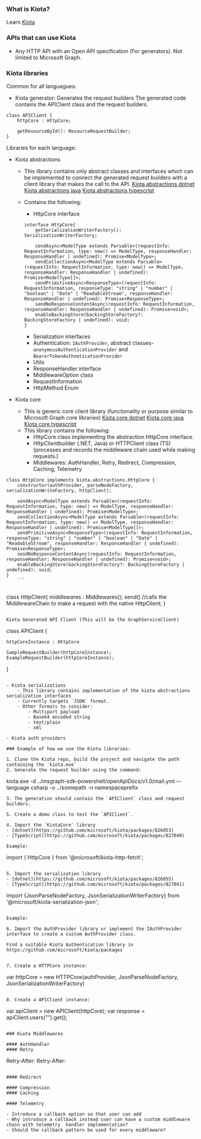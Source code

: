 ### What is Kiota? 
Learn [Kiota](https://github.com/microsoft/kiota#readme)

### APIs that can use Kiota 
- Any HTTP API with an Open API specification (For generators). Not limited to Microsoft Graph.

### Kiota libraries

Common for all languagues:
- Kiota generator: Generates the request builders
The generated code contains the APIClient class and the request builders. 

```
class APIClient {
    httpCore : HttpCore;

    getResourceById(): ResourceRequestBuilder;
}
```

Libraries for each language:

- Kiota abstractions
    - This library contains only abstract classes and interfaces which can be implemented to connect the generated request builders with a client library that makes the call to the API.
    [Kiota abstractions dotnet](https://github.com/microsoft/kiota/tree/main/abstractions/dotnet)
    [Kiota abstractions java](https://github.com/microsoft/kiota/tree/main/abstractions/java)
    [Kiota abstractions typescript](https://github.com/microsoft/kiota/tree/main/abstractions/typescript)

    - Contains the following:
        - HttpCore interface

        ```
        interface HttpCore{
            getSerializationWriterFactory(): SerializationWriterFactory;
   
            sendAsync<ModelType extends Parsable>(requestInfo: RequestInformation, type: new() => ModelType, responseHandler: ResponseHandler | undefined): Promise<ModelType>;
            sendCollectionAsync<ModelType extends Parsable>(requestInfo: RequestInformation, type: new() => ModelType, responseHandler: ResponseHandler | undefined): Promise<ModelType[]>;
            sendPrimitiveAsync<ResponseType>(requestInfo: RequestInformation, responseType: "string" | "number" | "boolean" | "Date" | "ReadableStream", responseHandler: ResponseHandler | undefined): Promise<ResponseType>;
            sendNoResponseContentAsync(requestInfo: RequestInformation, responseHandler: ResponseHandler | undefined): Promise<void>;
            enableBackingStore(backingStoreFactory?: BackingStoreFactory | undefined): void;
        }
        ````
        - Serialization interfaces
        - Authentication: `IAuthProvider`, abstract classes- `anonymousAuthenticationProvider` and `BearerTokenAuthneticationProvider`
        - Utils
        - ResponseHandler interface
        - MiddlewareOption class
        - RequestInformation
        - HttpMethod Enum

- Kiota core
    - This is generic core client library (functionality or purpose similar to Microsoft Graph core libraries)
    [Kiota core dotnet](https://github.com/microsoft/kiota/tree/main/http/dotnet/httpclient)
    [Kiota core java](https://github.com/microsoft/kiota/tree/main/http/java/okhttp)
    [Kiota core typescript](https://github.com/microsoft/kiota/tree/main/http/typescript/fetch)
    - This library contains the following:
        -  HttpCore class implementing the abstraction HttpCore interface.
        -  HttpClientbuilder (.NET, Java) or HTTPClient class (TS) (processes and records the middleware chain used while making requests.)
        -  Middlewares: AuthHandler, Retry, Redirect, Compression, Caching, Telemetry
    
```
class HttpCore implements kiota.abstractions.HttpCore {
    constructor(authProvider, parseNodeFactory, serializationWriteFactory, httpClient);

    sendAsync<ModelType extends Parsable>(requestInfo: RequestInformation, type: new() => ModelType, responseHandler: ResponseHandler | undefined): Promise<ModelType>;
    sendCollectionAsync<ModelType extends Parsable>(requestInfo: RequestInformation, type: new() => ModelType, responseHandler: ResponseHandler | undefined): Promise<ModelType[]>;
    sendPrimitiveAsync<ResponseType>(requestInfo: RequestInformation, responseType: "string" | "number" | "boolean" | "Date" | "ReadableStream", responseHandler: ResponseHandler | undefined): Promise<ResponseType>;
    sendNoResponseContentAsync(requestInfo: RequestInformation, responseHandler: ResponseHandler | undefined): Promise<void>;
    enableBackingStore(backingStoreFactory?: BackingStoreFactory | undefined): void;
}
    ```


```
class HttpClient{
    middlewares : Middlewares();
    send() //calls the MiddlewareChain to make a  request with the native HttpClient;
}
```

Kiota Generated API Client (This will be the GraphServiceClient)

```
class APIClient {

    httpCoreInstance : HttpCore

    SampleRequestBuilder(httpCoreInstance);
    ExampleRequestBuilder(httpCoreInstance);
}
```

- Kiota serializations 
    - This library contains implementation of the kiota abstractions serialization interfaces
    - Currently targets `JSON` format.
    - Other formats to consider:
        - Multipart payload
        - Base64 encoded string
        - text/plain
        - xml

- Kiota auth providers

### Example of how we use the Kiota libraries:

1. Clone the Kiota repo, build the project and navigate the path containing the `kiota.exe`
2. Generate the request builder using the command:
```
kiota.exe -d ../msgraph-sdk-powershell/openApiDocs/v1.0/mail.yml --language csharp -o ../somepath -n namespaceprefix
```
3. The generation should contain the `APIClient` class and request builders.

5. Create a demo class to test the `APIClient`.

4. Import the `KiotaCore` library
- [dotnet](https://github.com/microsoft/kiota/packages/826853)
- [TypeScript](https://github.com/microsoft/kiota/packages/827040)

Example:
```
import { HttpCore } from '@microsoft/kiota-http-fetch';
```

5. Import the serialization library
- [dotnet](https://github.com/microsoft/kiota/packages/826855)
- [TypeScript](https://github.com/microsoft/kiota/packages/827041)

```
import {JsonParseNodeFactory, JsonSerializationWriterFactory} from '@microsoft/kiota-serialization-json';
```

Example:

6. Import the AuthProvider library or implement the IAuthProvider interface to create a custom AuthProvider class.

Find a suitable Kiota Authentication library in https://github.com/microsoft/kiota/packages


7. Create a HTTPCore instance:

```
var httpCore = new HTTPCore(authProvider, JsonParseNodeFactory, JsonSerializationWriterFactory)
```

8. Create a APIClient instance:

```
var apiClient = new APIClient(httpCore);
var response = apiClient.users("<ID>").get();
```

### Kiota Middlewares

#### AuthHandler
#### Retry

```
Retry-After: <http-date>
Retry-After: <delay-seconds>
```

#### Redirect

#### Compression
#### Caching

#### Telemetry

- Introduce a callback option so that user can add
- Why introduce a callback instead user can have a custom middleware chain with telemetry  handler implementation?
- Should the callback pattern be used for every middleware?












